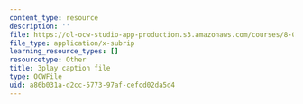 ```yaml
---
content_type: resource
description: ''
file: https://ol-ocw-studio-app-production.s3.amazonaws.com/courses/8-01sc-classical-mechanics-fall-2016/a86b031ad2cc577397afcefcd02da5d4_qmCbc9dbwXU.vtt
file_type: application/x-subrip
learning_resource_types: []
resourcetype: Other
title: 3play caption file
type: OCWFile
uid: a86b031a-d2cc-5773-97af-cefcd02da5d4
---
```

